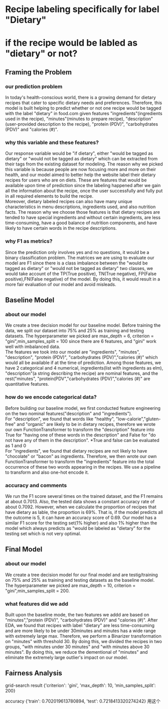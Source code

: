 # Recipe labeling specifically for label "Dietary" 
# if the recipe would be labled as "dietary" or not?


## Framing the Problem
### our prediction problem
In today's health-conscious world, there is a growing demand for dietary recipes that cater to specific dietary needs and preferences. Therefore, this model is built helping to predict whether or not one recipe would be tagged with the label "dietary" in food.com given features "ingredients"(ingredients used in the recipe), "minutes"(minutes to prepare recipe), "description"(user-provided description to the recipe), "protein (PDV)", "carbohydrates (PDV)" and "calories (#)".
<br />
### why this variable and these features?
Our response variable would be "if dietary", either "would be tagged as dietary" or "would not be tagged as dietary" which can be extracted from their tags from the existing dataset for modeling. The reason why we picked this variable is because people are now focusing more and more on their health, and our model aimed to better help the website label their dietary recipes for users who are on diets. These are features that would be available upon time of prediction since the labeling happened after we gain all the information about the recipe, once the user successfully and fully put in all required elements to build the recipe. 
<br />
Moreover, dietary labeled recipes can also have many unique characteristics in menu descriptions, ingredients used, and also nutrition facts. The reason why we choose those features is that dietary recipes are tended to have special ingredients and without certain ingredients, are less time-consuming, have a good balance of nutrition components, and have likely to have certain words in the recipe descriptions. 
<br />
### why F1 as metrics?
Since the prediction only involves yes and no questions, it would be a binary classification problem. The matrices we are using to evaluate our model are F1 since there is a class imbalance between the "would be tagged as dietary" or "would not be tagged as dietary" two classes, we would take account of the TP(True positive), TN(True negative), FP(False positive),FN(False negative) of the model. By doing this, it would result in a more fair evaluation of our model and avoid misleads.
<br />
## Baseline Model
### about our model
We create a tree decision model for our baseline model. Before training the data, we split our dataset into 75% and 25% as training and testing datasets. The hyperparameter we picked are max_depth = 6, criterion = "gini",min_samples_split = 100 since there are 6 features, and "gini" work well with imbalanced data.
<br />
The features we took into our model are "ingredients", "minutes", "description", "protein (PDV)", "carbohydrates (PDV)","calories (#)" which would all be available if at the time of prediction. Among those features, we have 2 categorical and 4 numerical, ingredients(list with ingredients as elm), "description"(a string describing the recipe) are nominal features, and the rest("minutes", "protein(PDV","carbohydrates (PDV)","calories (#)" are quantitative features.
<br />
### how do we encode categorical data?
Before building our baseline model, we first conducted feature engineering on the two nominal features("description" and "ingredients"). 
<br />
For "description", we found that words like "healthy", "low-calorie","gluten-free" and "organic" are likely to be in dietary recipes, therefore we wrote our own FunctionTransformer to transform the "description" feature into True for "having one of these words in the description" and False for "do not have any of them in the description". *True and false can be evaluated as 1 and 0
<br />
For "ingredients", we found that dietary recipes are not likely to have "chocolate" or "bacon" as ingredients. Therefore, we then wrote our own FunctionTransformer to transform the "ingredients" feature into the total occurrence of these two words appearing in the recipes. We use a pipeline to transform and also one-hot encode it.
<br />
### accuracy and comments
We run the F1 score several times on the trained dataset, and the F1 remains at about 0.7013. Also, the tested data shows a constant accuracy rate of about 0.7092. However, when we calculate the proportion of recipes that have dietary as lable, the proportion is 69%. That is, if the model predicts all the outcome is 5, it can have an accuracy score of 0.69. Our model has a similar F1 score for the testing set(1% higher) and also 1% higher than the model which always predicts as "would be labeled as "dietary" for the testing set which is not very optimal.
<br />

## Final Model
### about our model
We create a tree decision model for our final model and are testig/training on 75% and 25% as training and testing datasets as the baseline model. The hyperparameter we picked are max_depth = 10, criterion = "gini",min_samples_split = 200.
<br />
### what features did we add
Built upon the baseline mode, the two features we addd are based on "minutes","protein (PDV)", "carbohydrates (PDV)" and "calories (#)".
After EDA, we found that recipes with label "dietary" are less time-consuming and are more likely to be under 30minutes and minutes has a wide range with extremely large max. Therefore, we perform a Binarizer transformation on "minutes" with threshold 30. By doing this, we divided the recipes in two groups, "with minutes under 30 minutes" and "with minutes above 30 minutes". By doing this, we reduce the dementional of "minutes" and eliminate the extremely large outlier's impact on our model.
<br />

## Fairness Analysis

grid-search result {'criterion': 'gini', 'max_depth': 10, 'min_samples_split': 200}

accuracy {'train': 0.702019613780894, 'test': 0.7218413320274242} 用这个
